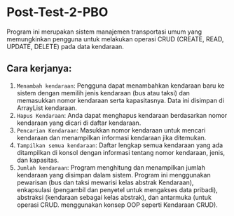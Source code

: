 # Post-Test-2-PBO
Program ini merupakan sistem manajemen transportasi umum yang memungkinkan pengguna untuk melakukan operasi CRUD (CREATE, READ, UPDATE, DELETE) pada data kendaraan.
## Cara kerjanya: 
1. `Menambah kendaraan`: Pengguna dapat menambahkan kendaraan baru ke sistem dengan memilih jenis kendaraan (bus atau taksi) dan memasukkan nomor kendaraan serta kapasitasnya. Data ini disimpan di ArrayList kendaraan.
2. `Hapus Kendaraan`: Anda dapat menghapus kendaraan berdasarkan nomor kendaraan yang dicari di daftar kendaraan.
3. `Pencarian Kendaraan`: Masukkan nomor kendaraan untuk mencari kendaraan dan menampilkan informasi kendaraan  jika ditemukan.
4. `Tampilkan semua kendaraan`: Daftar lengkap semua kendaraan yang ada ditampilkan di konsol dengan informasi tentang nomor kendaraan, jenis, dan kapasitas.
5. `Jumlah kendaraan`: Program menghitung dan menampilkan jumlah  kendaraan yang disimpan dalam sistem.
Program ini menggunakan pewarisan (bus dan taksi mewarisi kelas abstrak Kendaraan), enkapsulasi (pengambil dan penyetel untuk mengakses data pribadi), abstraksi (kendaraan sebagai kelas abstrak), dan antarmuka (untuk operasi CRUD.
menggunakan konsep OOP seperti Kendaraan CRUD).

